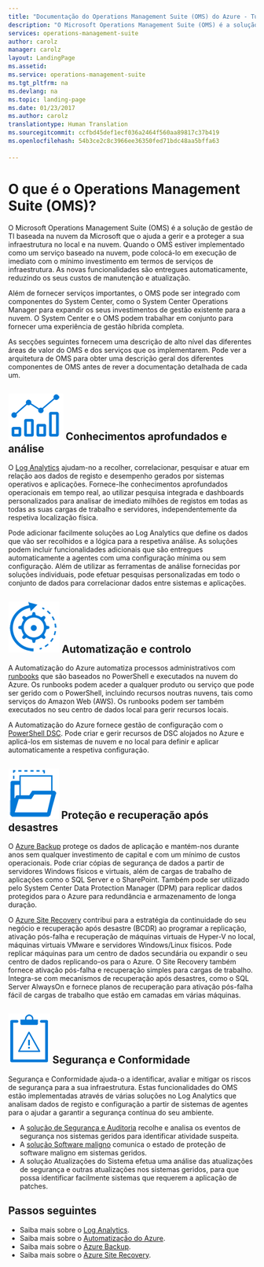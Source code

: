 ```yaml
---
title: "Documentação do Operations Management Suite (OMS) do Azure - Tutoriais | Microsoft Docs"
description: "O Microsoft Operations Management Suite (OMS) é a solução de gestão de TI baseada na nuvem da Microsoft que o ajuda a gerir e a proteger a sua infraestrutura no local e na nuvem. Este artigo identifica os diferentes serviços incluídos no OMS e fornece ligações para o respetivo conteúdo detalhado."
services: operations-management-suite
author: carolz
manager: carolz
layout: LandingPage
ms.assetid: 
ms.service: operations-management-suite
ms.tgt_pltfrm: na
ms.devlang: na
ms.topic: landing-page
ms.date: 01/23/2017
ms.author: carolz
translationtype: Human Translation
ms.sourcegitcommit: ccfbd45def1ecf036a2464f560aa89817c37b419
ms.openlocfilehash: 54b3ce2c8c3966ee36350fed71bdc48aa5bffa63

---
```

# <a name="what-is-operations-management-suite-oms"></a>O que é o Operations Management Suite (OMS)?
O Microsoft Operations Management Suite (OMS) é a solução de gestão de TI baseada na nuvem da Microsoft que o ajuda a gerir e a proteger a sua infraestrutura no local e na nuvem.  Quando o OMS estiver implementado como um serviço baseado na nuvem, pode colocá-lo em execução de imediato com o mínimo investimento em termos de serviços de infraestrutura.  As novas funcionalidades são entregues automaticamente, reduzindo os seus custos de manutenção e atualização.

Além de fornecer serviços importantes, o OMS pode ser integrado com componentes do System Center, como o System Center Operations Manager para expandir os seus investimentos de gestão existente para a nuvem.  O System Center e o OMS podem trabalhar em conjunto para fornecer uma experiência de gestão híbrida completa.

As secções seguintes fornecem uma descrição de alto nível das diferentes áreas de valor do OMS e dos serviços que os implementarem.  Pode ver a arquitetura de OMS para obter uma descrição geral dos diferentes componentes de OMS antes de rever a documentação detalhada de cada um.

## <a name="insight-and-analyticsmediaoperations-management-suite-overviewicon-insight-analyticspng-insight-and-analytics"></a>![Conhecimentos aprofundados e análise](media/operations-management-suite-overview/icon-insight-analytics.png) Conhecimentos aprofundados e análise
O [Log Analytics](http://azure.microsoft.com/documentation/services/log-analytics) ajudam-no a recolher, correlacionar, pesquisar e atuar em relação aos dados de registo e desempenho gerados por sistemas operativos e aplicações. Fornece-lhe conhecimentos aprofundados operacionais em tempo real, ao utilizar pesquisa integrada e dashboards personalizados para analisar de imediato milhões de registos em todas as todas as suas cargas de trabalho e servidores, independentemente da respetiva localização física.

Pode adicionar facilmente soluções ao Log Analytics que define os dados que vão ser recolhidos e a lógica para a respetiva análise.  As soluções podem incluir funcionalidades adicionais que são entregues automaticamente a agentes com uma configuração mínima ou sem configuração.  Além de utilizar as ferramentas de análise fornecidas por soluções individuais, pode efetuar pesquisas personalizadas em todo o conjunto de dados para correlacionar dados entre sistemas e aplicações.  

## <a name="automation--controlmediaoperations-management-suite-overviewicon-automation-controlpng-automation--control"></a>![Automatização e controlo](media/operations-management-suite-overview/icon-automation-control.png) Automatização e controlo
A Automatização do Azure automatiza processos administrativos com [runbooks](../automation/automation-runbook-types.md) que são baseados no PowerShell e executados na nuvem do Azure.  Os runbooks podem aceder a qualquer produto ou serviço que pode ser gerido com o PowerShell, incluindo recursos noutras nuvens, tais como serviços do Amazon Web (AWS).  Os runbooks podem ser também executados no seu centro de dados local para gerir recursos locais.

A Automatização do Azure fornece gestão de configuração com o [PowerShell DSC](../automation/automation-dsc-overview.md).  Pode criar e gerir recursos de DSC alojados no Azure e aplicá-los em sistemas de nuvem e no local para definir e aplicar automaticamente a respetiva configuração.

## <a name="protection-and-recoverymediaoperations-management-suite-overviewicon-protection-recoverypng-protection-and-disaster-recovery"></a>![Proteção e recuperação](media/operations-management-suite-overview/icon-protection-recovery.png) Proteção e recuperação após desastres
O [Azure Backup](http://azure.microsoft.com/documentation/services/backup) protege os dados de aplicação e mantém-nos durante anos sem qualquer investimento de capital e com um mínimo de custos operacionais.  Pode criar cópias de segurança de dados a partir de servidores Windows físicos e virtuais, além de cargas de trabalho de aplicações como o SQL Server e o SharePoint.  Também pode ser utilizado pelo System Center Data Protection Manager (DPM) para replicar dados protegidos para o Azure para redundância e armazenamento de longa duração.

O [Azure Site Recovery](http://azure.microsoft.com/documentation/services/site-recovery) contribui para a estratégia da continuidade do seu negócio e recuperação após desastre (BCDR) ao programar a replicação, ativação pós-falha e recuperação de máquinas virtuais de Hyper-V no local, máquinas virtuais VMware e servidores Windows/Linux físicos. Pode replicar máquinas para um centro de dados secundária ou expandir o seu centro de dados replicando-os para o Azure. O Site Recovery também fornece ativação pós-falha e recuperação simples para cargas de trabalho. Integra-se com mecanismos de recuperação após desastres, como o SQL Server AlwaysOn e fornece planos de recuperação para ativação pós-falha fácil de cargas de trabalho que estão em camadas em várias máquinas.

## <a name="oms-security-and-compliancemediaoperations-management-suite-overviewicon-security-compliancepng-security-and-compliance"></a>![Segurança e conformidade de OMS](media/operations-management-suite-overview/icon-security-compliance.png) Segurança e Conformidade
Segurança e Conformidade ajuda-o a identificar, avaliar e mitigar os riscos de segurança para a sua infraestrutura.  Estas funcionalidades do OMS estão implementadas através de várias soluções no Log Analytics que analisam dados de registo e configuração a partir de sistemas de agentes para o ajudar a garantir a segurança contínua do seu ambiente.

* A [solução de Segurança e Auditoria](oms-security-getting-started.md) recolhe e analisa os eventos de segurança nos sistemas geridos para identificar atividade suspeita.
* A [solução Software maligno](../log-analytics/log-analytics-malware.md) comunica o estado de proteção de software maligno em sistemas geridos.  
* A solução Atualizações do Sistema efetua uma análise das atualizações de segurança e outras atualizações nos sistemas geridos, para que possa identificar facilmente sistemas que requerem a aplicação de patches.

## <a name="next-steps"></a>Passos seguintes
* Saiba mais sobre o [Log Analytics](http://azure.microsoft.com/documentation/services/log-analytics).
* Saiba mais sobre o [Automatização do Azure](../automation/automation-intro.md).
* Saiba mais sobre o [Azure Backup](http://azure.microsoft.com/documentation/services/backup).
* Saiba mais sobre o [Azure Site Recovery](http://azure.microsoft.com/documentation/services/site-recovery).




<!--HONumber=Feb17_HO2-->


